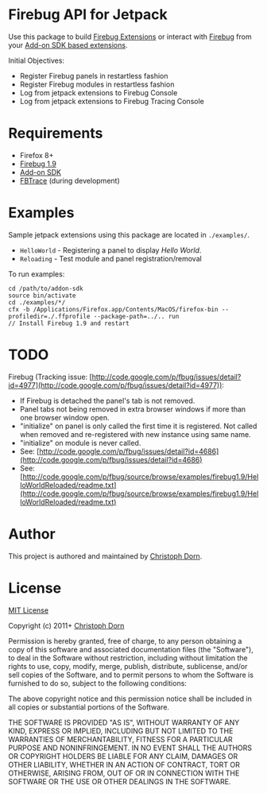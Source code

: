 Firebug API for Jetpack
=======================

Use this package to build [Firebug Extensions](http://getfirebug.com/wiki/index.php/Firebug_Extensions) or interact with 
[Firebug](http://getfirebug.com/) from your [Add-on SDK based extensions](https://addons.mozilla.org/en-US/developers/builder).

Initial Objectives:

  * Register Firebug panels in restartless fashion
  * Register Firebug modules in restartless fashion
  * Log from jetpack extensions to Firebug Console
  * Log from jetpack extensions to Firebug Tracing Console


Requirements
============

  * Firefox 8+
  * [Firebug 1.9](http://getfirebug.com/releases/firebug/1.9/)
  * [Add-on SDK](https://github.com/mozilla/addon-sdk)
  * [FBTrace](http://getfirebug.com/wiki/index.php/FBTrace) (during development)

Examples
========

Sample jetpack extensions using this package are located in `./examples/`.

  * `HelloWorld` - Registering a panel to display *Hello World*.
  * `Reloading` - Test module and panel registration/removal

To run examples:

    cd /path/to/addon-sdk
    source bin/activate
    cd ./examples/*/
    cfx -b /Applications/Firefox.app/Contents/MacOS/firefox-bin --profiledir=./.ffprofile --package-path=../.. run
    // Install Firebug 1.9 and restart


TODO
====

Firebug (Tracking issue: [http://code.google.com/p/fbug/issues/detail?id=4977](http://code.google.com/p/fbug/issues/detail?id=4977)):

  * If Firebug is detached the panel's tab is not removed.
  * Panel tabs not being removed in extra browser windows if more than one browser window open.
  * "initialize" on panel is only called the first time it is registered. Not called when removed and re-registered with new instance using same name.
  * "initialize" on module is never called.
  * See: [http://code.google.com/p/fbug/issues/detail?id=4686](http://code.google.com/p/fbug/issues/detail?id=4686)
  * See: [http://code.google.com/p/fbug/source/browse/examples/firebug1.9/HelloWorldReloaded/readme.txt](http://code.google.com/p/fbug/source/browse/examples/firebug1.9/HelloWorldReloaded/readme.txt)


Author
======

This project is authored and maintained by [Christoph Dorn](http://www.christophdorn.com/).


License
=======

[MIT License](http://www.opensource.org/licenses/mit-license.php)

Copyright (c) 2011+ [Christoph Dorn](http://www.christophdorn.com/)

Permission is hereby granted, free of charge, to any person obtaining a copy
of this software and associated documentation files (the "Software"), to deal
in the Software without restriction, including without limitation the rights
to use, copy, modify, merge, publish, distribute, sublicense, and/or sell
copies of the Software, and to permit persons to whom the Software is
furnished to do so, subject to the following conditions:

The above copyright notice and this permission notice shall be included in
all copies or substantial portions of the Software.

THE SOFTWARE IS PROVIDED "AS IS", WITHOUT WARRANTY OF ANY KIND, EXPRESS OR
IMPLIED, INCLUDING BUT NOT LIMITED TO THE WARRANTIES OF MERCHANTABILITY,
FITNESS FOR A PARTICULAR PURPOSE AND NONINFRINGEMENT. IN NO EVENT SHALL THE
AUTHORS OR COPYRIGHT HOLDERS BE LIABLE FOR ANY CLAIM, DAMAGES OR OTHER
LIABILITY, WHETHER IN AN ACTION OF CONTRACT, TORT OR OTHERWISE, ARISING FROM,
OUT OF OR IN CONNECTION WITH THE SOFTWARE OR THE USE OR OTHER DEALINGS IN
THE SOFTWARE.
